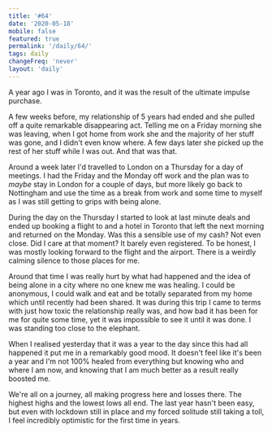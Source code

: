 ```yaml
---
title: '#64'
date: '2020-05-18'
mobile: false
featured: true
permalink: '/daily/64/'
tags: daily
changeFreq: 'never'
layout: 'daily'
---
```


A year ago I was in Toronto, and it was the result of the ultimate impulse purchase.

A few weeks before, my relationship of 5 years had ended and she pulled off a quite remarkable disappearing act. Telling me on a Friday morning she was leaving, when I got home from work she and the majority of her stuff was gone, and I didn't even know where. A few days later she picked up the rest of her stuff while I was out. And that was that.

Around a week later I'd travelled to London on a Thursday for a day of meetings. I had the Friday and the Monday off work and the plan was to _maybe_ stay in London for a couple of days, but more likely go back to Nottingham and use the time as a break from work and some time to myself as I was still getting to grips with being alone.

During the day on the Thursday I started to look at last minute deals and ended up booking a flight to and a hotel in Toronto that left the next morning and returned on the Monday. Was this a sensible use of my cash? Not even close. Did I care at that moment? It barely even registered. To be honest, I was mostly looking forward to the flight and the airport. There is a weirdly calming silence to those places for me.

Around that time I was really hurt by what had happened and the idea of being alone in a city where no one knew me was healing. I could be anonymous, I could walk and eat and be totally separated from my home which until recently had been shared. It was during this trip I came to terms with just how toxic the relationship really was, and how bad it has been for me for quite some time, yet it was impossible to see it until it was done. I was standing too close to the elephant.

When I realised yesterday that it was a year to the day since this had all happened it put me in a remarkably good mood. It doesn't feel like it's been a year and I'm not 100% healed from everything but knowing who and where I am now, and knowing that I am much better as a result really boosted me.

We're all on a journey, all making progress here and losses there. The highest highs and the lowest lows all end. The last year hasn't been easy, but even with lockdown still in place and my forced solitude still taking a toll, I feel incredibly optimistic for the first time in years.
